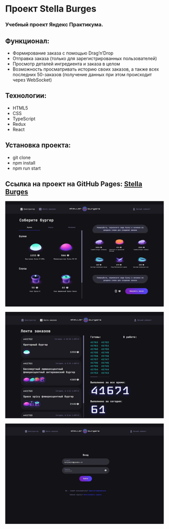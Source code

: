 # Проект Stella Burges

### Учебный проект Яндекс Практикума.

## Функционал:

- Формирование заказа с помощью Drag’n’Drop
- Отправка заказа (только для зарегистрированных пользователей)
- Просмотр деталей ингредиента и заказа в целом
- Возможность просматривать историю своих заказов, а также всех последних 50-заказов (получение данных при этом происходит через WebSocket)

## Технологии:
-	HTML5
-	CSS
-	TypeScript
-	Redux
-	React

## Установка проекта:
- git clone
- npm install
- npm run start

## Ссылка на проект на GitHub Pages: <a href="https://kglidiya.github.io/React-burger/">Stella Burges</a>

![alt text](https://github.com/kglidiya/React-burger/blob/main/src/images/Preview1.jpg)

![alt text](https://github.com/kglidiya/React-burger/blob/main/src/images/Preview2.jpg)

![alt text](https://github.com/kglidiya/React-burger/blob/main/src/images/Preview3.jpg)

